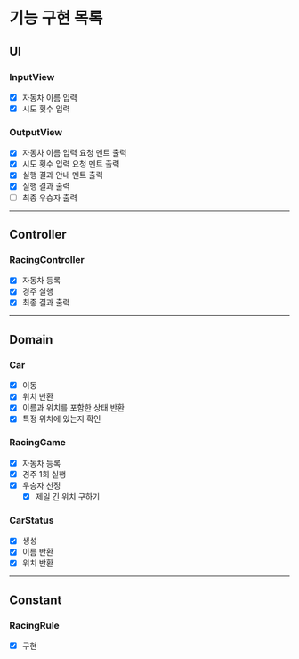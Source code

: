 # 기능 구현 목록

## UI
### InputView
- [x] 자동차 이름 입력
- [x] 시도 횟수 입력

### OutputView
- [x] 자동차 이름 입력 요청 멘트 출력
- [x] 시도 횟수 입력 요청 멘트 출력
- [x] 실행 결과 안내 멘트 출력
- [x] 실행 결과 출력
- [ ] 최종 우승자 출력 
---

## Controller
### RacingController
- [x] 자동차 등록
- [x] 경주 실행
- [x] 최종 결과 출력
---

## Domain
### Car
- [x] 이동
- [x] 위치 반환
- [x] 이름과 위치를 포함한 상태 반환
- [x] 특정 위치에 있는지 확인

### RacingGame
- [x] 자동차 등록
- [x] 경주 1회 실행
- [x] 우승자 선정
  - [x] 제일 긴 위치 구하기

### CarStatus
- [x] 생성
- [x] 이름 반환
- [x] 위치 반환
---

## Constant
### RacingRule
- [x] 구현